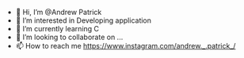 - 👋 Hi, I’m @Andrew Patrick
- 👀 I’m interested in Developing application
- 🌱 I’m currently learning C
- 💞️ I’m looking to collaborate on ...
- 📫 How to reach me https://www.instagram.com/andrew._.patrick_/

<!---
MrGreed011/MrGreed011 is a ✨ special ✨ repository because its `README.md` (this file) appears on your GitHub profile.
You can click the Preview link to take a look at your changes.
--->
